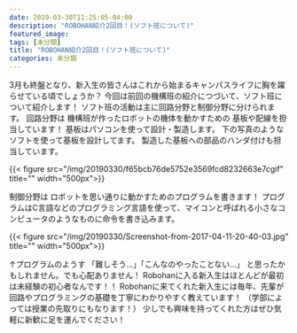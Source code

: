 ```yaml
---
date: 2019-03-30T11:25:05-04:00
description: "ROBOHAN紹介2回目！(ソフト班について)"
featured_image: 
tags: [未分類]
title: "ROBOHAN紹介2回目！(ソフト班について)"
categories: 未分類
---
```


3月も終盤となり、新入生の皆さんはこれから始まるキャンパスライフに胸を躍らせている頃でしょうか？
今回は前回の機構班の紹介につづいて、ソフト班について紹介します！
ソフト班の活動は主に回路分野と制御分野に分けられます。
回路分野は
機構班が作ったロボットの機体を動かすための
基板や配線を担当しています！
基板はパソコンを使って設計・製造します。
下の写真のようなソフトを使って基板を設計してます。
製造した基板への部品のハンダ付けも担当しています。

{{< figure src="/img/20190330/f65bcb76de5752e3569fcd8232663e7cgif" title="" width="500px">}}

制御分野は
ロボットを思い通りに動かすためのプログラムを書きます！
プログラムはC言語などのプログラミング言語を使って、マイコンと呼ばれる小さなコンピュータのようなものに命令を書き込みます。

{{< figure src="/img/20190330/Screenshot-from-2017-04-11-20-40-03.jpg" title="" width="500px">}}

↑プログラムのようす
「難しそう…」「こんなのやったことない…」
と思ったかもしれません。でも心配ありません！
Robohanに入る新入生はほとんどが最初は未経験の初心者なんです！！
Robohanに来てくれた新入生には毎年、先輩が回路やプログラミングの基礎を丁寧にわかりやすく教えています！
（学部によっては授業の先取りにもなります！）
少しでも興味を持ってくれた方はぜひ気軽に新歓に足を運んでください！
